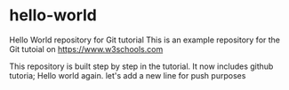 # hello-world
Hello World repository for Git tutorial
This is an example repository for the Git tutoial on https://www.w3schools.com

This repository is built step by step in the tutorial.
It now includes github tutoria;
Hello world again.
let's add a new line for push purposes
